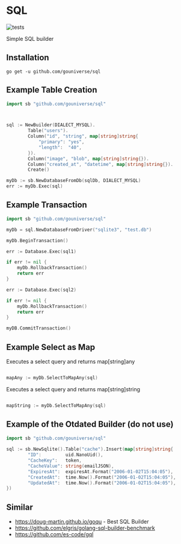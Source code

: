 # SQL

![tests](https://github.com/gouniverse/sql/workflows/tests/badge.svg)

Simple SQL builder


## Installation

```ssh
go get -u github.com/gouniverse/sql
```


## Example Table Creation

```go
import sb "github.com/gouniverse/sql"



sql := NewBuilder(DIALECT_MYSQL).
		Table("users").
		Column("id", "string", map[string]string{
			"primary": "yes",
			"length":  "40",
		}).
		Column("image", "blob", map[string]string{}).
		Column("created_at", "datetime", map[string]string{}).
		Create()

myDb := sb.NewDatabaseFromDb(sqlDb, DIALECT_MYSQL)
err := myDb.Exec(sql)
```

## Example Transaction

```go
import sb "github.com/gouniverse/sql"

myDb = sql.NewDatabaseFromDriver("sqlite3", "test.db")

myDb.BeginTransaction()

err := Database.Exec(sql1)

if err != nil {
	myDb.RollbackTransaction()
	return err
}

err := Database.Exec(sql2)

if err != nil {
	myDb.RollbackTransaction()
	return err
}

myDB.CommitTransaction()

```

## Example Select as Map

Executes a select query and returns map[string]any

```go

mapAny := myDb.SelectToMapAny(sql)

```

Executes a select query and returns map[string]string

```go

mapString := myDb.SelectToMapAny(sql)

```



## Example of the Otdated Builder (do not use)

```go
import sb "github.com/gouniverse/sql"
	
sql := sb.NewSqlite().Table("cache").Insert(map[string]string{
		"ID":         uid.NanoUid(),
		"CacheKey":   token,
		"CacheValue": string(emailJSON),
		"ExpiresAt":  expiresAt.Format("2006-01-02T15:04:05"),
		"CreatedAt":  time.Now().Format("2006-01-02T15:04:05"),
		"UpdatedAt":  time.Now().Format("2006-01-02T15:04:05"),
})
```



## Similar

- https://doug-martin.github.io/goqu - Best SQL Builder
- https://github.com/elgris/golang-sql-builder-benchmark
- https://github.com/es-code/gql

